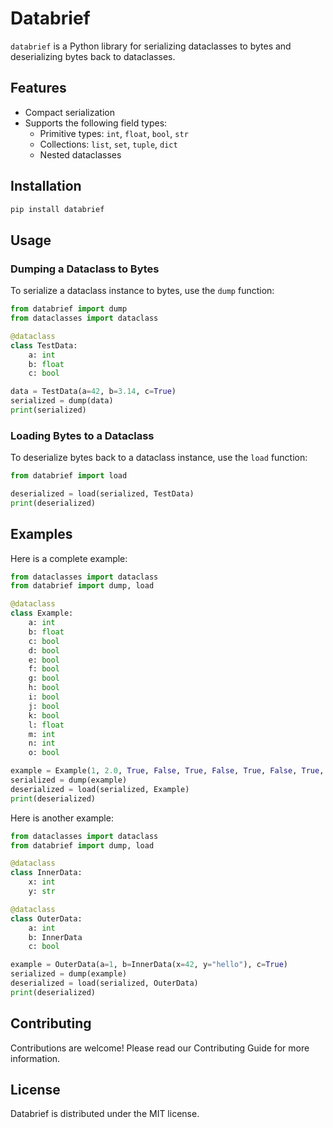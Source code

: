 # Databrief

`databrief` is a Python library for serializing dataclasses to bytes and deserializing bytes back to dataclasses.

## Features

- Compact serialization
- Supports the following field types:
  - Primitive types: `int`, `float`, `bool`, `str`
  - Collections: `list`, `set`, `tuple`, `dict`
  - Nested dataclasses

## Installation

```sh
pip install databrief
````

## Usage

### Dumping a Dataclass to Bytes

To serialize a dataclass instance to bytes, use the `dump` function:

```python
from databrief import dump
from dataclasses import dataclass

@dataclass
class TestData:
    a: int
    b: float
    c: bool

data = TestData(a=42, b=3.14, c=True)
serialized = dump(data)
print(serialized)
```

### Loading Bytes to a Dataclass

To deserialize bytes back to a dataclass instance, use the `load` function:

```python
from databrief import load

deserialized = load(serialized, TestData)
print(deserialized)
```

## Examples

Here is a complete example:

```python
from dataclasses import dataclass
from databrief import dump, load

@dataclass
class Example:
    a: int
    b: float
    c: bool
    d: bool
    e: bool
    f: bool
    g: bool
    h: bool
    i: bool
    j: bool
    k: bool
    l: float
    m: int
    n: int
    o: bool

example = Example(1, 2.0, True, False, True, False, True, False, True, True, False, 87543653.35197087, 1351346, -46583278, True)
serialized = dump(example)
deserialized = load(serialized, Example)
print(deserialized)
```

Here is another example:

```python
from dataclasses import dataclass
from databrief import dump, load

@dataclass
class InnerData:
    x: int
    y: str

@dataclass
class OuterData:
    a: int
    b: InnerData
    c: bool

example = OuterData(a=1, b=InnerData(x=42, y="hello"), c=True)
serialized = dump(example)
deserialized = load(serialized, OuterData)
print(deserialized)
```

## Contributing

Contributions are welcome! Please read our Contributing Guide for more information.

## License

Databrief is distributed under the MIT license.
